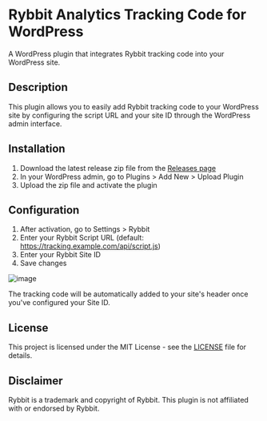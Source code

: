 # Rybbit Analytics Tracking Code for WordPress

A WordPress plugin that integrates Rybbit tracking code into your WordPress site.

## Description

This plugin allows you to easily add Rybbit tracking code to your WordPress site by configuring the script URL and your site ID through the WordPress admin interface.

## Installation

1. Download the latest release zip file from the [Releases page](https://github.com/didyouexpectthat/rybbit-analytics-tracking-code/releases)
2. In your WordPress admin, go to Plugins > Add New > Upload Plugin
3. Upload the zip file and activate the plugin

## Configuration

1. After activation, go to Settings > Rybbit
2. Enter your Rybbit Script URL (default: https://tracking.example.com/api/script.js)
3. Enter your Rybbit Site ID
4. Save changes

![image](https://github.com/user-attachments/assets/1b4ea550-3ac2-41fb-9c44-099c962cd014)

The tracking code will be automatically added to your site's header once you've configured your Site ID.

## License

This project is licensed under the MIT License - see the [LICENSE](LICENSE) file for details.

## Disclaimer

Rybbit is a trademark and copyright of Rybbit. This plugin is not affiliated with or endorsed by Rybbit.
